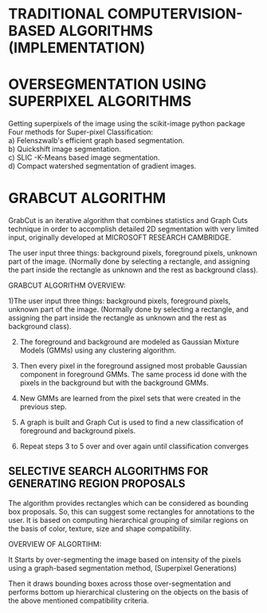 # TRADITIONAL COMPUTERVISION-BASED ALGORITHMS (IMPLEMENTATION)

# OVERSEGMENTATION USING SUPERPIXEL ALGORITHMS  

Getting superpixels of the image using the scikit-image python package
Four methods for Super-pixel Classification:  
a) Felenszwalb's efficient graph based segmentation.         
b) Quickshift image segmentation.                            
c) SLIC -K-Means based image segmentation.                   
d) Compact watershed segmentation of gradient images.

# GRABCUT ALGORITHM

GrabCut is an iterative algorithm that combines statistics and Graph Cuts technique in order to accomplish detailed 
2D segmentation with very limited input, originally developed at MICROSOFT RESEARCH CAMBRIDGE.

The user input three things: background pixels, foreground pixels, unknown part of the image. (Normally done by selecting a rectangle, and assigning the part inside the rectangle as unknown and the rest as background class).

GRABCUT ALGORITHM OVERVIEW:

1)The user input three things: background pixels, foreground pixels, unknown part of the image. (Normally done by selecting a rectangle, and assigning the part inside the rectangle as unknown and the rest as background class).

2) The foreground and background are modeled as Gaussian Mixture Models (GMMs) using any clustering algorithm.

3) Then every pixel in the foreground assigned most probable Gaussian component in foreground GMMs. The same process id done with the pixels in the background but with the background GMMs.

4) New GMMs are learned from the pixel sets that were created in the previous step.

5) A graph is built and Graph Cut is used to find a new classification of foreground and background pixels.

6) Repeat steps 3 to 5 over and over again until classification converges 

## SELECTIVE SEARCH ALGORITHMS FOR GENERATING REGION PROPOSALS

The algorithm provides rectangles which can be considered as bounding box proposals. So, this can suggest some rectangles for annotations to the user. It is based on computing hierarchical grouping of similar regions on the basis of color, texture, size and shape compatibility.

OVERVIEW OF ALGORTIHM:

It Starts by over-segmenting the image based on intensity of the pixels using a graph-based segmentation method, (Superpixel Generations) 

Then it draws bounding boxes across those over-segmentation and performs bottom up hierarchical clustering on the objects on the basis of the above mentioned compatibility criteria.

